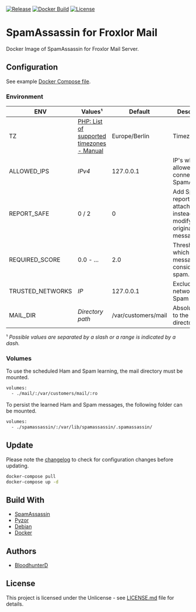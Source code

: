 [![Release](https://img.shields.io/github/v/release/bloodhunterd/froxlor-mail-spamassassin-docker?include_prereleases&style=for-the-badge)](https://github.com/bloodhunterd/froxlor-mail-spamassassin-docker/releases)
[![Docker Build](https://img.shields.io/docker/cloud/build/bloodhunterd/froxlor-mail-spamassassin?style=for-the-badge)](https://hub.docker.com/r/bloodhunterd/froxlor-mail-spamassassin)
[![License](https://img.shields.io/github/license/bloodhunterd/froxlor-mail-spamassassin-docker?style=for-the-badge)](https://github.com/bloodhunterd/froxlor-mail-spamassassin-docker/blob/master/LICENSE)

# SpamAssassin for Froxlor Mail

Docker Image of SpamAssassin for Froxlor Mail Server.

## Configuration

See example [Docker Compose file](https://github.com/bloodhunterd/froxlor-mail-spamassassin-docker/blob/master/docker-compose.yml).

### Environment

| ENV | Values¹ | Default | Description
|--- |--- |--- | ---
| TZ | [PHP: List of supported timezones - Manual](https://www.php.net/manual/en/timezones.php) | Europe/Berlin | Timezone.
| ALLOWED_IPS | *IPv4* | 127.0.0.1 | IP's who are allowed to connect to SpamAssassin.
| REPORT_SAFE | 0 / 2 | 0 | Add Spam report as attachment instead of modifying the original message.
| REQUIRED_SCORE | 0.0 - ... | 2.0 | Threshold at which a message is considered spam.
| TRUSTED_NETWORKS | *IP* | 127.0.0.1 | Exclude networks from Spam check.
| MAIL_DIR | *Directory path* | /var/customers/mail | Absolute path to the mail directory

¹ *Possible values are separated by a slash or a range is indicated by a dash.*

### Volumes

To use the scheduled Ham and Spam learning, the mail directory must be mounted.

```bash
volumes:
  - ./mail/:/var/customers/mail/:ro
```

To persist the learned Ham and Spam messages, the following folder can be mounted.

```bash
volumes:
  - ./spamassassin/:/var/lib/spamassassin/.spamassassin/
```

## Update

Please note the [changelog](https://github.com/bloodhunterd/froxlor-mail-spamassassin-docker/blob/master/CHANGELOG.md) to check for configuration changes before updating.

```bash
docker-compose pull
docker-compose up -d
```

## Build With

* [SpamAssassin](https://spamassassin.apache.org/)
* [Pyzor](https://github.com/SpamExperts/pyzor)
* [Debian](https://www.debian.org/)
* [Docker](https://www.docker.com/)

## Authors

* [BloodhunterD](https://github.com/bloodhunterd)

## License

This project is licensed under the Unlicense - see [LICENSE.md](https://github.com/bloodhunterd/froxlor-mail-spamassassin-docker/blob/master/LICENSE) file for details.
